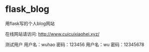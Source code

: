 # flask_blog
用flask写的个人blog网站

在线网站请访问:
http://www.cuicuixiaohei.xyz/

测试用户
用户名：wuhao  密码：123456
用户名：wu  密码：12345678
